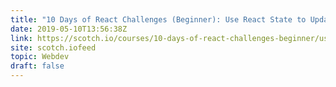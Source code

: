 ```yaml
---
title: "10 Days of React Challenges (Beginner): Use React State to Update the DOM"
date: 2019-05-10T13:56:38Z
link: https://scotch.io/courses/10-days-of-react-challenges-beginner/use-react-state-to-update-the-dom?utm_medium=RSS&utm_source=hune
site: scotch.iofeed
topic: Webdev
draft: false
---
```

